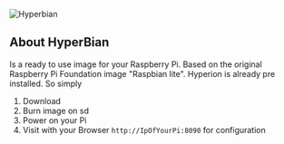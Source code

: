 ![Hyperbian](https://raw.githubusercontent.com/Paulchen-Panther/HyperBian/master/hyperbian.png)

## About HyperBian

Is a ready to use image for your Raspberry Pi. Based on the original Raspberry Pi Foundation image "Raspbian lite". Hyperion is already pre installed. So simply
1. Download
2. Burn image on sd 
3. Power on your Pi
4. Visit with your Browser `http://IpOfYourPi:8090` for configuration
